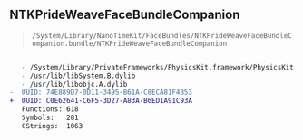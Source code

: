 ## NTKPrideWeaveFaceBundleCompanion

> `/System/Library/NanoTimeKit/FaceBundles/NTKPrideWeaveFaceBundleCompanion.bundle/NTKPrideWeaveFaceBundleCompanion`

```diff

   - /System/Library/PrivateFrameworks/PhysicsKit.framework/PhysicsKit
   - /usr/lib/libSystem.B.dylib
   - /usr/lib/libobjc.A.dylib
-  UUID: 74E889D7-0D11-3495-B61A-C8ECA81F4B53
+  UUID: C0E62641-C6F5-3D27-A83A-B6ED1A91C93A
   Functions: 618
   Symbols:   281
   CStrings:  1063

```

